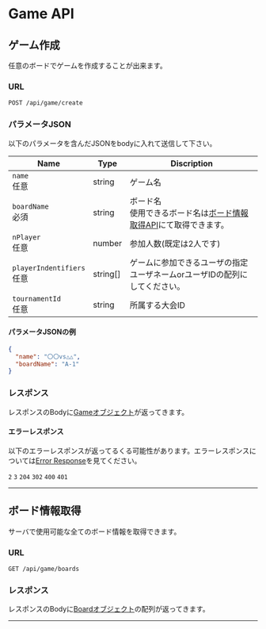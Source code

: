 # Game API

## ゲーム作成

任意のボードでゲームを作成することが出来ます。

### URL

```
POST /api/game/create
```

### パラメータJSON

以下のパラメータを含んだJSONをbodyに入れて送信して下さい。

| Name                       | Type     | Discription                                       |
| -------------------------- | -------- | ------------------------------------------------- |
| `name`<br>任意               | string   | ゲーム名                                              |
| `boardName`<br>必須          | string   | ボード名<br>使用できるボード名は[ボード情報取得API](#ボード情報取得)にて取得できます。 |
| `nPlayer`<br>任意            | number   | 参加人数(既定は2人です)                                     |
| `playerIndentifiers`<br>任意 | string[] | ゲームに参加できるユーザの指定<br>ユーザネームorユーザIDの配列にしてください。       |
| `tournamentId`<br>任意       | string   | 所属する大会ID                                          |

#### パラメータJSONの例

```JSON
{
  "name": "〇〇vs△△",
  "boardName": "A-1"
}
```

### レスポンス

レスポンスのBodyに[Gameオブジェクト](./data.md#Game)が返ってきます。

#### エラーレスポンス

以下のエラーレスポンスが返ってるくる可能性があります。エラーレスポンスについては[Error Response](./error.md)を見てください。

`2` `3` `204` `302` `400` `401`

---

## ボード情報取得

サーバで使用可能な全てのボード情報を取得できます。

### URL

```
GET /api/game/boards
```

### レスポンス

レスポンスのBodyに[Boardオブジェクト](./data.md#Board)の配列が返ってきます。

---
